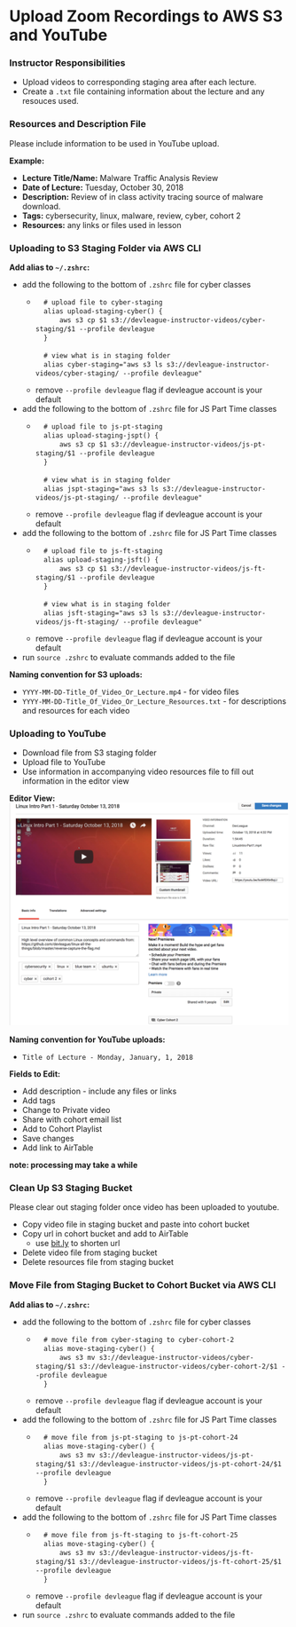 # Upload Zoom Recordings to AWS S3 and YouTube

### Instructor Responsibilities
* Upload videos to corresponding staging area after each lecture.
* Create a `.txt` file containing information about the lecture and any resouces used.

### Resources and Description File
Please include information to be used in YouTube upload.

**Example:**
* **Lecture Title/Name:** Malware Traffic Analysis Review 
* **Date of Lecture:** Tuesday, October 30, 2018
* **Description:** Review of in class activity tracing source of malware download.
* **Tags:** cybersecurity, linux, malware, review, cyber, cohort 2
* **Resources:** any links or files used in lesson


### Uploading to S3 Staging Folder via AWS CLI
**Add alias to `~/.zshrc`:**
* add the following to the bottom of `.zshrc` file for cyber classes
    * ```
        # upload file to cyber-staging        
        alias upload-staging-cyber() {
            aws s3 cp $1 s3://devleague-instructor-videos/cyber-staging/$1 --profile devleague  
        }
        
        # view what is in staging folder
        alias cyber-staging="aws s3 ls s3://devleague-instructor-videos/cyber-staging/ --profile devleague"
    * remove `--profile devleague` flag if devleague account is your default
* add the following to the bottom of `.zshrc` file for JS Part Time classes
    * ```
        # upload file to js-pt-staging        
        alias upload-staging-jspt() {
            aws s3 cp $1 s3://devleague-instructor-videos/js-pt-staging/$1 --profile devleague  
        }
        
        # view what is in staging folder
        alias jspt-staging="aws s3 ls s3://devleague-instructor-videos/js-pt-staging/ --profile devleague"
    * remove `--profile devleague` flag if devleague account is your default
* add the following to the bottom of `.zshrc` file for JS Part Time classes
    * ```
        # upload file to js-ft-staging        
        alias upload-staging-jsft() {
            aws s3 cp $1 s3://devleague-instructor-videos/js-ft-staging/$1 --profile devleague  
        }
        
        # view what is in staging folder
        alias jsft-staging="aws s3 ls s3://devleague-instructor-videos/js-ft-staging/ --profile devleague"
    * remove `--profile devleague` flag if devleague account is your default
* run `source .zshrc` to evaluate commands added to the file

**Naming convention for S3 uploads:**
* `YYYY-MM-DD-Title_Of_Video_Or_Lecture.mp4` - for video files
* `YYYY-MM-DD-Title_Of_Video_Or_Lecture_Resources.txt` - for descriptions and resources for each video


### Uploading to YouTube
* Download file from S3 staging folder
* Upload file to YouTube
* Use information in accompanying video resources file to fill out information in the editor view

**Editor View:**
![youtube editor](https://github.com/jocelynsaysrawr/zoom-uploads/blob/master/assets/YouTube-Editing-View.png)

**Naming convention for YouTube uploads:**
* `Title of Lecture - Monday, January, 1, 2018`

**Fields to Edit:**
* Add description - include any files or links
* Add tags
* Change to Private video
* Share with cohort email list
* Add to Cohort Playlist
* Save changes 
* Add link to AirTable

**note: processing may take a while**

### Clean Up S3 Staging Bucket
Please clear out staging folder once video has been uploaded to youtube.
* Copy video file in staging bucket and paste into cohort bucket
* Copy url in cohort bucket and add to AirTable
    * use [bit.ly](https://bitly.com/) to shorten url
* Delete video file from staging bucket
* Delete resources file from staging bucket

### Move File from Staging Bucket to Cohort Bucket via AWS CLI
**Add alias to `~/.zshrc`:**
* add the following to the bottom of `.zshrc` file for cyber classes
    * ```
        # move file from cyber-staging to cyber-cohort-2       
        alias move-staging-cyber() {
            aws s3 mv s3://devleague-instructor-videos/cyber-staging/$1 s3://devleague-instructor-videos/cyber-cohort-2/$1 --profile devleague  
        }
    * remove `--profile devleague` flag if devleague account is your default
* add the following to the bottom of `.zshrc` file for JS Part Time classes
    * ```
        # move file from js-pt-staging to js-pt-cohort-24    
        alias move-staging-cyber() {
            aws s3 mv s3://devleague-instructor-videos/js-pt-staging/$1 s3://devleague-instructor-videos/js-pt-cohort-24/$1 --profile devleague  
        }
    * remove `--profile devleague` flag if devleague account is your default
* add the following to the bottom of `.zshrc` file for JS Part Time classes
    * ```
        # move file from js-ft-staging to js-ft-cohort-25    
        alias move-staging-cyber() {
            aws s3 mv s3://devleague-instructor-videos/js-ft-staging/$1 s3://devleague-instructor-videos/js-ft-cohort-25/$1 --profile devleague  
        }      
    * remove `--profile devleague` flag if devleague account is your default
* run `source .zshrc` to evaluate commands added to the file